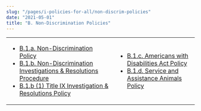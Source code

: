 ```yaml
---
slug: "/pages/i-policies-for-all/non-discrim-policies"
date: "2021-05-01"
title: "B. Non-Discrimination Policies"
---
```


<table>

<tbody>

<tr>

<td>

- [B.1.a. Non-Discrimination Policy](/pages/i-policies-for-all/non-discrim-policies/b-1-a-non-discrimination-policy)
- [B.1.b. Non-Discrimination Investigations & Resolutions Procedure](/pages/i-policies-for-all/non-discrim-policies/anti-harassment-discrimin)
- [B.1.b (1) Title IX Investigation & Resolutions Policy](/pages/i-policies-for-all/non-discrim-policies/b-1-b-1-title-ix-investigation-resolutions-policy)

</td>

<td>

- [B.1.c. Americans with Disabilities Act Policy](/pages/i-policies-for-all/non-discrim-policies/ada-policy)
- [B.1.d. Service and Assistance Animals Policy](/pages/i-policies-for-all/non-discrim-policies/svc-assist-animals)

</td>

</tr>

</tbody>

</table>
